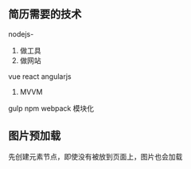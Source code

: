 ## 简历需要的技术
nodejs-
1. 做工具
2. 做网站

vue react angularjs
1. MVVM

gulp npm webpack 模块化 


## 图片预加载

先创建元素节点，即使没有被放到页面上，图片也会加载
